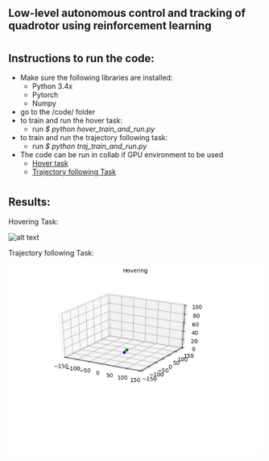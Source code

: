 ## Low-level autonomous control and tracking of quadrotor using reinforcement learning

#

## Instructions to run the code:
- Make sure the following libraries are installed:
    - Python 3.4x
    - Pytorch
    - Numpy
- go to the /code/ folder
- to train and run the hover task:
    - run *$ python hover_train_and_run.py*
- to train and run the trajectory following task:
    - run *$ python traj_train_and_run.py*
- The code can be run in collab if GPU environment to be used
    - [Hover task](https://colab.research.google.com/drive/15vZwsICSzSOU_38TRTV2KuEi7A5ZIt25?authuser=3#scrollTo=fClNsLY6DFvl)
    - [Trajectory following Task](https://colab.research.google.com/drive/1988BaVXe4V81RoQO3oeOvO7hvUTCN6BS?authuser=3#scrollTo=kmx_8l29LWJK)


#
## Results:

Hovering Task:

![alt text](./results/hovering_q.gif?raw=true "Hovering quad reaching a point in space")




Trajectory following Task:

![alt text](./results/traj_follow_q.gif?raw=true "Hovering quad reaching a point in space")


